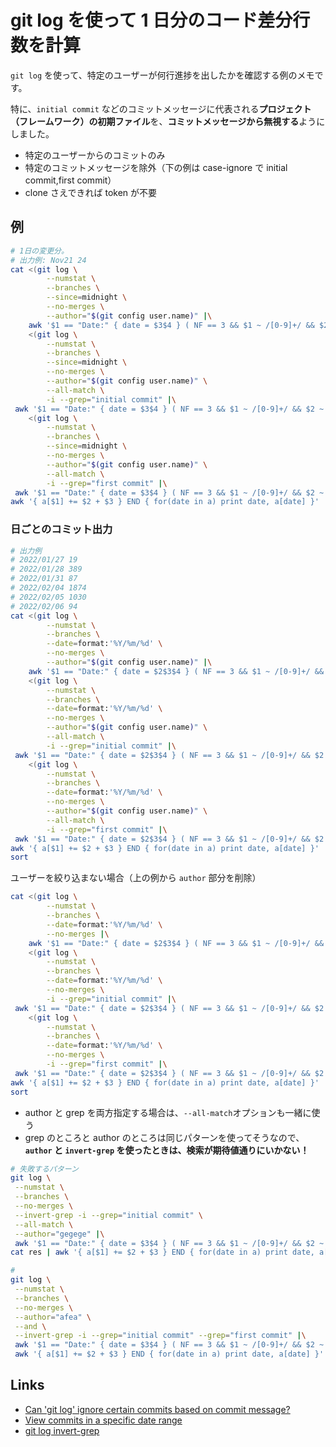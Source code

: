# git log を使って 1 日分のコード差分行数を計算

`git log` を使って、特定のユーザーが何行進捗を出したかを確認する例のメモです。

特に、`initial commit` などのコミットメッセージに代表される**プロジェクト（フレームワーク）の初期ファイル**を、**コミットメッセージから無視する**ようにしました。

- 特定のユーザーからのコミットのみ
- 特定のコミットメッセージを除外（下の例は case-ignore で initial commit,first commit）
- clone さえできれば token が不要

## 例

```sh
# 1日の変更分。
# 出力例: Nov21 24
cat <(git log \
        --numstat \
        --branches \
        --since=midnight \
        --no-merges \
        --author="$(git config user.name)" |\
    awk '$1 == "Date:" { date = $3$4 } ( NF == 3 && $1 ~ /[0-9]+/ && $2 ~ /[0-9]+/ ) { print date,$1,$2 }') \
    <(git log \
        --numstat \
        --branches \
        --since=midnight \
        --no-merges \
        --author="$(git config user.name)" \
        --all-match \
        -i --grep="initial commit" |\
 awk '$1 == "Date:" { date = $3$4 } ( NF == 3 && $1 ~ /[0-9]+/ && $2 ~ /[0-9]+/ ) { print date,-$1,-$2 }') \
    <(git log \
        --numstat \
        --branches \
        --since=midnight \
        --no-merges \
        --author="$(git config user.name)" \
        --all-match \
        -i --grep="first commit" |\
 awk '$1 == "Date:" { date = $3$4 } ( NF == 3 && $1 ~ /[0-9]+/ && $2 ~ /[0-9]+/ ) { print date,-$1,-$2 }') |\
awk '{ a[$1] += $2 + $3 } END { for(date in a) print date, a[date] }'
```

### 日ごとのコミット出力

```sh
# 出力例
# 2022/01/27 19
# 2022/01/28 389
# 2022/01/31 87
# 2022/02/04 1874
# 2022/02/05 1030
# 2022/02/06 94
cat <(git log \
        --numstat \
        --branches \
        --date=format:'%Y/%m/%d' \
        --no-merges \
        --author="$(git config user.name)" |\
    awk '$1 == "Date:" { date = $2$3$4 } ( NF == 3 && $1 ~ /[0-9]+/ && $2 ~ /[0-9]+/ ) { print date,$1,$2 }') \
    <(git log \
        --numstat \
        --branches \
        --date=format:'%Y/%m/%d' \
        --no-merges \
        --author="$(git config user.name)" \
        --all-match \
        -i --grep="initial commit" |\
 awk '$1 == "Date:" { date = $2$3$4 } ( NF == 3 && $1 ~ /[0-9]+/ && $2 ~ /[0-9]+/ ) { print date,-$1,-$2 }') \
    <(git log \
        --numstat \
        --branches \
        --date=format:'%Y/%m/%d' \
        --no-merges \
        --author="$(git config user.name)" \
        --all-match \
        -i --grep="first commit" |\
 awk '$1 == "Date:" { date = $2$3$4 } ( NF == 3 && $1 ~ /[0-9]+/ && $2 ~ /[0-9]+/ ) { print date,-$1,-$2 }') |\
awk '{ a[$1] += $2 + $3 } END { for(date in a) print date, a[date] }' |\
sort
```

ユーザーを絞り込まない場合（上の例から `author` 部分を削除）

```sh
cat <(git log \
        --numstat \
        --branches \
        --date=format:'%Y/%m/%d' \
        --no-merges |\
    awk '$1 == "Date:" { date = $2$3$4 } ( NF == 3 && $1 ~ /[0-9]+/ && $2 ~ /[0-9]+/ ) { print date,$1,$2 }') \
    <(git log \
        --numstat \
        --branches \
        --date=format:'%Y/%m/%d' \
        --no-merges \
        -i --grep="initial commit" |\
 awk '$1 == "Date:" { date = $2$3$4 } ( NF == 3 && $1 ~ /[0-9]+/ && $2 ~ /[0-9]+/ ) { print date,-$1,-$2 }') \
    <(git log \
        --numstat \
        --branches \
        --date=format:'%Y/%m/%d' \
        --no-merges \
        -i --grep="first commit" |\
 awk '$1 == "Date:" { date = $2$3$4 } ( NF == 3 && $1 ~ /[0-9]+/ && $2 ~ /[0-9]+/ ) { print date,-$1,-$2 }') |\
awk '{ a[$1] += $2 + $3 } END { for(date in a) print date, a[date] }' |\
sort
```

- author と grep を両方指定する場合は、`--all-match`オプションも一緒に使う
- grep のところと author のところは同じパターンを使ってそうなので、**`author` と `invert-grep` を使ったときは、検索が期待値通りにいかない！**

```sh
# 失敗するパターン
git log \
 --numstat \
 --branches \
 --no-merges \
 --invert-grep -i --grep="initial commit" \
 --all-match \
 --author="gegege" |\
 awk '$1 == "Date:" { date = $3$4 } ( NF == 3 && $1 ~ /[0-9]+/ && $2 ~ /[0-9]+/ ) { print date,$1,$2 }' > res
cat res | awk '{ a[$1] += $2 + $3 } END { for(date in a) print date, a[date] }'

#
git log \
 --numstat \
 --branches \
 --no-merges \
 --author="afea" \
 --and \
 --invert-grep -i --grep="initial commit" --grep="first commit" |\
 awk '$1 == "Date:" { date = $3$4 } ( NF == 3 && $1 ~ /[0-9]+/ && $2 ~ /[0-9]+/ ) { print date,$1,$2 }' |\
 awk '{ a[$1] += $2 + $3 } END { for(date in a) print date, a[date] }'
```

## Links

- [Can 'git log' ignore certain commits based on commit message?](https://stackoverflow.com/questions/47081606/can-git-log-ignore-certain-commits-based-on-commit-message)
- [View commits in a specific date range](https://www.30secondsofcode.org/git/s/view-commits-in-date-range)
- [git log invert-grep](https://git-scm.com/docs/git-log#git-log---invert-grep)
